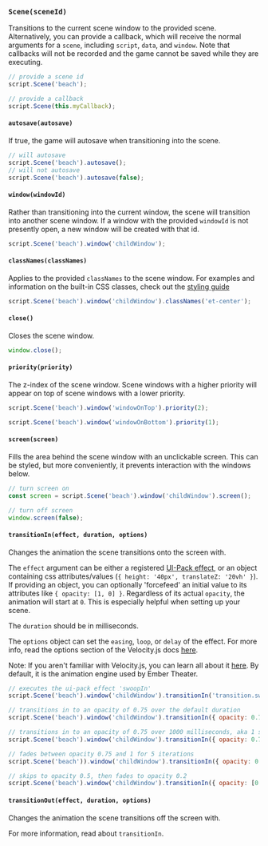 ### `Scene(sceneId)`

Transitions to the current scene window to the provided scene. Alternatively, you can provide a callback, which will receive the normal arguments for a `scene`, including `script`, `data`, and `window`. Note that callbacks will not be recorded and the game cannot be saved while they are executing.

```js
// provide a scene id
script.Scene('beach');

// provide a callback
script.Scene(this.myCallback);
```

#### `autosave(autosave)`

If true, the game will autosave when transitioning into the scene.

```js
// will autosave
script.Scene('beach').autosave();
// will not autosave
script.Scene('beach').autosave(false);
```

#### `window(windowId)`

Rather than transitioning into the current window, the scene will transition into another scene window. If a window with the provided `windowId` is not presently open, a new window will be created with that id.

```js
script.Scene('beach').window('childWindow');
```

#### `classNames(classNames)`

Applies to the provided `classNames` to the scene window. For examples and information on the built-in CSS classes, check out the [styling guide](/learn/director/styling/scene)

```js
script.Scene('beach').window('childWindow').classNames('et-center');
```

#### `close()`

Closes the scene window.

```js
window.close();
```

#### `priority(priority)`

The z-index of the scene window. Scene windows with a higher priority will appear on top of scene windows with a lower priority.

```js
script.Scene('beach').window('windowOnTop').priority(2);

script.Scene('beach').window('windowOnBottom').priority(1);
```

#### `screen(screen)`

Fills the area behind the scene window with an unclickable screen. This can be styled, but more conveniently, it prevents interaction with the windows below.

```js
// turn screen on
const screen = script.Scene('beach').window('childWindow').screen();

// turn off screen
window.screen(false);
```

#### `transitionIn(effect, duration, options)`

Changes the animation the scene transitions onto the screen with.

The `effect` argument can be either a registered [UI-Pack effect](http://julian.com/research/velocity/#uiPack), or an object containing css attributes/values (`{ height: '40px', translateZ: '20vh' }`). If providing an object, you can optionally 'forcefeed' an initial value to its attributes like `{ opacity: [1, 0] }`. Regardless of its actual `opacity`, the animation will start at `0`. This is especially helpful when setting up your scene.

The `duration` should be in milliseconds.

The `options` object can set the `easing`, `loop`, or `delay` of the effect. For more info, read the options section of the Velocity.js docs [here](http://julian.com/research/velocity/#easing).

Note: If you aren't familiar with Velocity.js, you can learn all about it [here](http://julian.com/research/velocity). By default, it is the animation engine used by Ember Theater.

```js
// executes the ui-pack effect 'swoopIn'
script.Scene('beach').window('childWindow').transitionIn('transition.swoopIn');

// transitions in to an opacity of 0.75 over the default duration
script.Scene('beach').window('childWindow').transitionIn({ opacity: 0.75 });

// transitions in to an opacity of 0.75 over 1000 milliseconds, aka 1 second
script.Scene('beach').window('childWindow').transitionIn({ opacity: 0.75 }, 1000);

// fades between opacity 0.75 and 1 for 5 iterations
script.Scene('beach')).window('childWindow').transitionIn({ opacity: 0.75 }, 1000, { loop: 5 });

// skips to opacity 0.5, then fades to opacity 0.2
script.Scene('beach').window('childWindow').transitionIn({ opacity: [0.2, 0.5] });
```

#### `transitionOut(effect, duration, options)`

Changes the animation the scene transitions off the screen with.

For more information, read about `transitionIn`.

